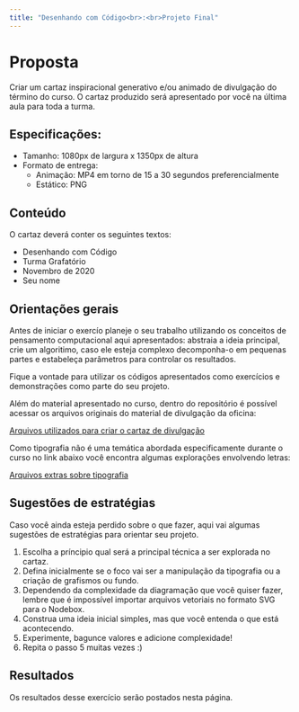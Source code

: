 ```yaml
---
title: "Desenhando com Código<br>:<br>Projeto Final"
---
```


# Proposta

Criar um cartaz inspiracional generativo e/ou animado de divulgação do término do curso. O cartaz produzido será apresentado por você na última aula para toda a turma.

## Especificações:

- Tamanho: 1080px de largura x 1350px de altura
- Formato de entrega: 
  - Animação: MP4 em torno de 15 a 30 segundos preferencialmente
  - Estático: PNG

## Conteúdo

O cartaz deverá conter os seguintes textos:

- Desenhando com Código
- Turma Grafatório
- Novembro de 2020
- Seu nome

## Orientações gerais

Antes de iniciar o exercío planeje o seu trabalho utilizando os conceitos de pensamento computacional aqui apresentados: abstraia a ideia principal, crie um algoritimo, caso ele esteja complexo decomponha-o em pequenas partes e estabeleça parâmetros para controlar os resultados.

Fique a vontade para utilizar os códigos apresentados como exercícios e demonstrações como parte do seu projeto. 

Além do material apresentado no curso, dentro do repositório é possível acessar os arquivos originais do material de divulgação da oficina:

<a target="_blank" rel="noopener noreferrer" class="btn" href="https://guilhermesv.github.io/DownGit/#/home?url=https://github.com/guilhermesv/DesenhandoComCodigo-Grafatorio/tree/master/Divulga%C3%A7%C3%A3o/Produ%C3%A7%C3%A3o">Arquivos utilizados para criar o cartaz de divulgação</a>

Como tipografia não é uma temática abordada especificamente durante o curso no link abaixo você encontra algumas explorações envolvendo letras:

<a target="_blank" rel="noopener noreferrer" class="btn" href="https://guilhermesv.github.io/DownGit/#/home?url=https://github.com/guilhermesv/DesenhandoComCodigo-Grafatorio/tree/master/Extras-Tipografia">Arquivos extras sobre tipografia</a>

## Sugestões de estratégias

Caso você ainda esteja perdido sobre o que fazer, aqui vai algumas sugestões de estratégias para orientar seu projeto.

1. Escolha a príncipio qual será a principal técnica a ser explorada no cartaz.
2. Defina inicialmente se o foco vai ser a manipulação da tipografia ou a criação de grafismos ou fundo.
3. Dependendo da complexidade da diagramação que você quiser fazer, lembre que é impossível importar arquivos vetoriais no formato SVG para o Nodebox.
4. Construa uma ideia inicial simples, mas que você entenda o que está acontecendo.
5. Experimente, bagunce valores e adicione complexidade!
6. Repita o passo 5 muitas vezes :)

## Resultados

Os resultados desse exercício serão postados nesta página.